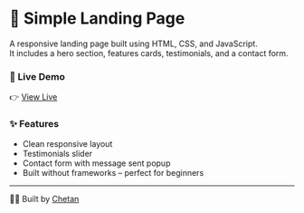 # 🚀 Simple Landing Page

A responsive landing page built using HTML, CSS, and JavaScript.  
It includes a hero section, features cards, testimonials, and a contact form.

### 🔗 Live Demo
👉 [View Live](https://chetan64-bit.github.io/landing-page)

### ✨ Features
- Clean responsive layout
- Testimonials slider
- Contact form with message sent popup
- Built without frameworks – perfect for beginners

---

🧑‍💻 Built by [Chetan](https://github.com/Chetan64-bit)
